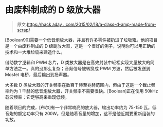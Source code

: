 # 由废料制成的 D 级放大器

> 原文:[https://hack aday . com/2015/02/18/a-class-d-amp-made-from-scrap/](https://hackaday.com/2015/02/18/a-class-d-amp-made-from-scrap/)

[Boolean90]需要一个低音炮放大器，并且有许多零件被扔进了垃圾箱。他的项目是一个由废料制成的 D 级副放大器，这是一个很好的例子，说明你可以用正确的技术和一大堆垃圾来建造什么。

借助数字逻辑和 PWM 芯片，D 类放大器是在高效封装中轻松实现大量放大的简单方法之一。真的没那么复杂；音频信号被转换成 PWM 方波，然后被发送到 Mosfet 电桥，最后输出到扬声器。

大多数 D 类放大器的开关频率在数百千赫至兆赫范围内，但由于这是一个截止频率约为 1 千赫的低音炮放大器，开关频率不需要很快。[Boolean]正在使用 50kHz 载波频率；它足够高来重现低频。

随着项目的完成，[布尔]有一个非常响亮的放大器，输出功率约为 75-150 瓦。低音炮的额定功率只有 200W，但是随着音量的增加，这不是他近期要重新组装的功放。